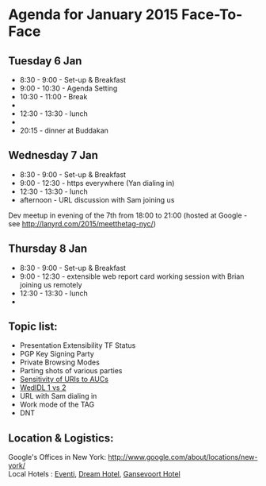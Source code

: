 # Agenda for January 2015 Face-To-Face

## Tuesday 6 Jan

* 8:30 - 9:00 - Set-up & Breakfast
* 9:00 - 10:30 - Agenda Setting
* 10:30 - 11:00 - Break
* 
* 12:30 - 13:30 - lunch
* 
* 20:15 - dinner at Buddakan

## Wednesday 7 Jan 

* 8:30 - 9:00 - Set-up & Breakfast
* 9:00 - 12:30 - https everywhere (Yan dialing in)
* 12:30 - 13:30 - lunch
* afternoon - URL discussion with Sam joining us

Dev meetup in evening of the 7th from 18:00 to 21:00 (hosted at Google - see http://lanyrd.com/2015/meetthetag-nyc/)

## Thursday 8 Jan

* 8:30 - 9:00 - Set-up & Breakfast
* 9:00 - 12:30 - extensible web report card working session with Brian joining us remotely
* 12:30 - 13:30 - lunch
* 

## Topic list:
 * Presentation Extensibility TF Status
 * PGP Key Signing Party
 * Private Browsing Modes
 * Parting shots of various parties
 * [Sensitivity of URIs to AUCs](http://lists.w3.org/Archives/Public/www-tag/2014Nov/0009.html)
 * [WedIDL 1 vs 2](http://lists.w3.org/Archives/Public/www-tag/2014Dec/0005.html)
 * URL with Sam dialing in
 * Work mode of the TAG
 * DNT

## Location & Logistics:  
Google's Offices in New York: http://www.google.com/about/locations/new-york/  
Local Hotels : [Eventi](http://www.eventihotel.com), [Dream Hotel](http://www.dreamdowntown.com), [Gansevoort Hotel](http://www.gansevoorthotelgroup.com/hotels/gansevoort-meatpacking-nyc)  
